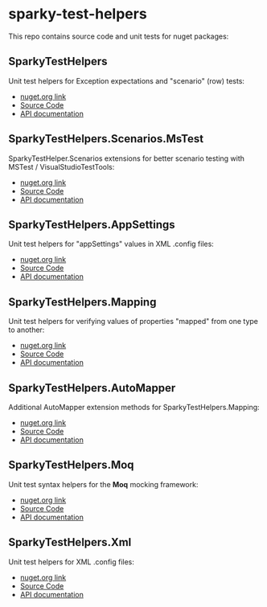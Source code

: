 # sparky-test-helpers
This repo contains source code and unit tests for nuget packages:

## SparkyTestHelpers
Unit test helpers for Exception expectations and "scenario" (row) tests:
* [nuget.org link](https://www.nuget.org/packages/SparkyTestHelpers/)
* [Source Code](/SparkyTestHelpers)
* [API documentation](/SparkyTestHelpers/api.md)
  
## SparkyTestHelpers.Scenarios.MsTest
SparkyTestHelper.Scenarios extensions for better scenario testing with MSTest / VisualStudioTestTools:
* [nuget.org link](https://www.nuget.org/packages/SparkyTestHelpers.Scenarios.MsTest/)
* [Source Code](/SparkyTestHelpers.Scenarios.MsTest)
* [API documentation](/SparkyTestHelpers.Scenarios.MsTest/api.md)

## SparkyTestHelpers.AppSettings
Unit test helpers for "appSettings" values in XML .config files:
* [nuget.org link](https://www.nuget.org/packages/SparkyTestHelpers.AppSettings/)
* [Source Code](/SparkyTestHelpers.AppSettings)
* [API documentation](/SparkyTestHelpers.AppSettings/api.md)

## SparkyTestHelpers.Mapping
Unit test helpers for verifying values of properties "mapped" from one type to another:
* [nuget.org link](https://www.nuget.org/packages/SparkyTestHelpers.Mapping/)
* [Source Code](/SparkyTestHelpers.Mapping)
* [API documentation](/SparkyTestHelpers.Mapping/api.md)

## SparkyTestHelpers.AutoMapper
Additional AutoMapper extension methods for SparkyTestHelpers.Mapping:
* [nuget.org link](https://www.nuget.org/packages/SparkyTestHelpers.AutoMapper/)
* [Source Code](/SparkyTestHelpers.AutoMapper)
* [API documentation](/SparkyTestHelpers.AutoMapper/api.md)

## SparkyTestHelpers.Moq
Unit test syntax helpers for the **Moq** mocking framework:
* [nuget.org link](https://www.nuget.org/packages/SparkyTestHelpers.Moq/)
* [Source Code](/SparkyTestHelpers.Moq)
* [API documentation](/SparkyTestHelpers.Moq/api.md)

## SparkyTestHelpers.Xml
Unit test helpers for XML .config files:
* [nuget.org link](https://www.nuget.org/packages/SparkyTestHelpers.Xml/)
* [Source Code](/SparkyTestHelpers.Xml)
* [API documentation](/SparkyTestHelpers.Xml/api.md)
